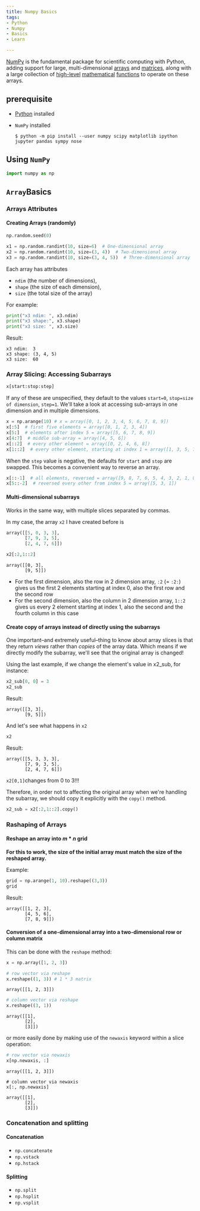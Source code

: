 ```yaml
---
title: Numpy Basics
tags:
- Python
- Numpy
- Basics
- Learn

---
```


[NumPy](http://www.numpy.org/)  is the fundamental package for scientific computing with Python, adding support for large, multi-dimensional [arrays](https://en.wikipedia.org/wiki/Array_data_structure) and [matrices](https://en.wikipedia.org/wiki/Matrix_(math)), along with a large collection of [high-level](https://en.wikipedia.org/wiki/High-level_programming_language) [mathematical](https://en.wikipedia.org/wiki/Mathematics) [functions](https://en.wikipedia.org/wiki/Function_(mathematics)) to operate on these arrays.

<!--more-->

## prerequisite

+ [Python](https://www.python.org/) installed

+ `NumPy` installed

  ~~~shell
  $ python -m pip install --user numpy scipy matplotlib ipython jupyter pandas sympy nose
  ~~~



## Using `NumPy`

~~~python
import numpy as np
~~~



## `Array`Basics

### Arrays Attributes

#### Creating Arrays (randomly)

~~~python
np.random.seed(0)

x1 = np.random.randint(10, size=6)  # One-dimensional array
x2 = np.random.randint(10, size=(3, 4))  # Two-dimensional array
x3 = np.random.randint(10, size=(3, 4, 5))  # Three-dimensional array
~~~

Each array has attributes

+  `ndim` (the number of dimensions),
+  `shape` (the size of each dimension), 
+  `size` (the total size of the array)

For example:

```python
print("x3 ndim: ", x3.ndim)
print("x3 shape:", x3.shape)
print("x3 size: ", x3.size)
```

Result:

```
x3 ndim:  3
x3 shape: (3, 4, 5)
x3 size:  60
```

### Array Slicing: Accessing Subarrays

```python
x[start:stop:step]
```

If any of these are unspecified, they default to the values `start=0`, `stop=size of dimension`, `step=1`. We'll take a look at accessing sub-arrays in one dimension and in multiple dimensions.

~~~python
x = np.arange(10) # x = array([0, 1, 2, 3, 4, 5, 6, 7, 8, 9])
x[:5]  # first five elements = array([0, 1, 2, 3, 4])
x[5:]  # elements after index 5 = array([5, 6, 7, 8, 9])
x[4:7]  # middle sub-array = array([4, 5, 6])
x[::2]  # every other element = array([0, 2, 4, 6, 8])
x[1::2]  # every other element, starting at index 1 = array([1, 3, 5, 7, 9])
~~~

When the `step` value is negative, the defaults for `start` and `stop` are swapped. This becomes a convenient way to reverse an array.

~~~python
x[::-1]  # all elements, reversed = array([9, 8, 7, 6, 5, 4, 3, 2, 1, 0])
x[5::-2]  # reversed every other from index 5 = array([5, 3, 1])
~~~

#### Multi-dimensional subarrays

Works in the same way, with multiple slices separated by commas. 

In my case, the array `x2` I have created before is

~~~python
array([[5, 0, 3, 3],
       [7, 9, 3, 5],
       [2, 4, 7, 6]])
~~~

~~~python
x2[:2,1::2]
~~~

~~~
array([[0, 3],
       [9, 5]])
~~~

+ For the first dimension, also the row in 2 dimension array, `:2` (= `:2:`) gives us the first 2 elements starting at index 0, also the first row and the second row
+ For the second dimension, also the column in 2 dimension array, `1::2` gives us every 2 element starting at index 1, also the second and the fourth column in this case

#### Create copy of arrays instead of directly using the subarrays

One important–and extremely useful–thing to know about array slices is that they return *views* rather than *copies* of the array data. Which means if we directly modify the subarray, we'll see that the original array is changed! 

Using the last example, if we change the element's value in x2_sub, for instance:

~~~python
x2_sub[0, 0] = 3
x2_sub
~~~

Result:

~~~
array([[3, 3],
       [9, 5]])
~~~

And let's see what happens in `x2`

~~~python
x2
~~~

Result:

~~~
array([[5, 3, 3, 3],
       [7, 9, 3, 5],
       [2, 4, 7, 6]])
~~~

`x2[0,1]`changes from 0 to 3!!!

Therefore, in order not to affecting the original array when we're handling the subarray, we should copy it explicitly with the `copy()` method.

~~~python
x2_sub = x2[:2,1::2].copy()
~~~

### Rashaping of Arrays

#### Reshape an array into $m*n$ grid

**For this to work, the size of the initial array must match the size of the reshaped array.**

Example:

~~~python
grid = np.arange(1, 10).reshape((3,3))
grid
~~~

Result:

~~~
array([[1, 2, 3],
       [4, 5, 6],
       [7, 8, 9]])
~~~

#### Conversion of a one-dimensional array into a two-dimensional row or column matrix

This can be done with the `reshape` method:

```python
x = np.array([1, 2, 3])

# row vector via reshape
x.reshape((1, 3)) # 1 * 3 matrix
```

```
array([[1, 2, 3]])
```

```python
# column vector via reshape
x.reshape((3, 1))
```

```
array([[1],
       [2],
       [3]])
```

or more easily done by making use of the `newaxis` keyword within a slice operation:

```python
# row vector via newaxis
x[np.newaxis, :]
```

```
array([[1, 2, 3]])
```

```
# column vector via newaxis
x[:, np.newaxis]
```

```
array([[1],
       [2],
       [3]])
```

### Concatenation and splitting

#### Concatenation

+ `np.concatenate`
+ `np.vstack`
+ `np.hstack`

#### Splitting

+ `np.split`
+ `np.hsplit`
+ `np.vsplit`







